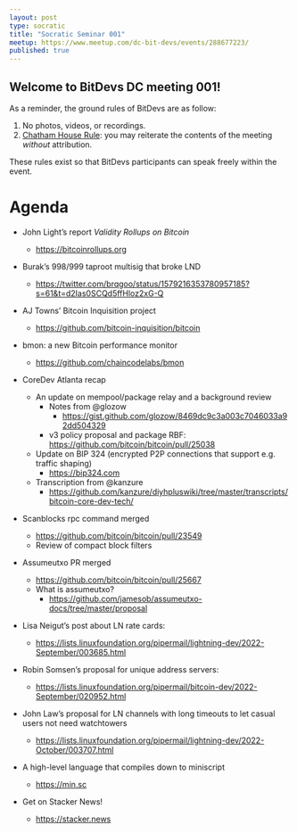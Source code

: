 ```yaml
---
layout: post
type: socratic
title: "Socratic Seminar 001"
meetup: https://www.meetup.com/dc-bit-devs/events/288677223/
published: true
---
```


## Welcome to BitDevs DC meeting 001!

As a reminder, the ground rules of BitDevs are as follow:

1. No photos, videos, or recordings.
1. [Chatham House Rule](https://en.wikipedia.org/wiki/Chatham_House_Rule): you may
   reiterate the contents of the meeting *without* attribution.

These rules exist so that BitDevs participants can speak freely
within the event.

# Agenda

- John Light’s report *Validity Rollups on Bitcoin*
  - <https://bitcoinrollups.org>

- Burak’s 998/999 taproot multisig that broke LND
  - <https://twitter.com/brqgoo/status/1579216353780957185?s=61&t=d2Ias0SCQd5ffHloz2xG-Q>

- AJ Towns’ Bitcoin Inquisition project
  - <https://github.com/bitcoin-inquisition/bitcoin>

- bmon: a new Bitcoin performance monitor
  - <https://github.com/chaincodelabs/bmon>

- CoreDev Atlanta recap 
  - An update on mempool/package relay and a background review
    - Notes from @glozow
      - <https://gist.github.com/glozow/8469dc9c3a003c7046033a92dd504329>
    - v3 policy proposal and package RBF: <https://github.com/bitcoin/bitcoin/pull/25038>
  - Update on BIP 324 (encrypted P2P connections that support e.g. traffic shaping) 
    - <https://bip324.com>
  - Transcription from @kanzure
    - <https://github.com/kanzure/diyhpluswiki/tree/master/transcripts/bitcoin-core-dev-tech/>

- Scanblocks rpc command merged
  - <https://github.com/bitcoin/bitcoin/pull/23549>
  - Review of compact block filters

- Assumeutxo PR merged
  - <https://github.com/bitcoin/bitcoin/pull/25667>
  - What is assumeutxo?
    - <https://github.com/jamesob/assumeutxo-docs/tree/master/proposal>



- Lisa Neigut’s post about LN rate cards:
  - <https://lists.linuxfoundation.org/pipermail/lightning-dev/2022-September/003685.html>

- Robin Somsen’s proposal for unique address servers:
  - <https://lists.linuxfoundation.org/pipermail/bitcoin-dev/2022-September/020952.html>

- John Law’s proposal for LN channels with long timeouts to let casual users not need
  watchtowers
  - <https://lists.linuxfoundation.org/pipermail/lightning-dev/2022-October/003707.html>

- A high-level language that compiles down to miniscript
  - <https://min.sc>

- Get on Stacker News!
  - <https://stacker.news>
